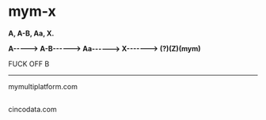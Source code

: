 # mym-x
**A, A-B, Aa, X.**



**A-----> A-B------> Aa------> X-------> (?)(Z)(mym)**




FUCK OFF B






____________________________________________________________________
mymultiplatform.com
<h2></h2>
cincodata.com
